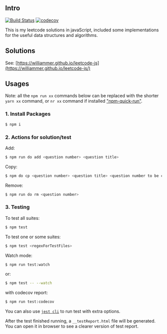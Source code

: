 ## Intro

[![Build Status](https://img.shields.io/travis/Williammer/leetcode-js.svg?branch=master)](https://travis-ci.org/Williammer/leetcode-js)
[![codecov](https://codecov.io/gh/Williammer/leetcode-js/branch/master/graph/badge.svg)](https://codecov.io/gh/Williammer/leetcode-js)

This is my leetcode solutions in javaScript, included some implementations for the useful
data structures and algorithms.

## Solutions

See: [https://williammer.github.io/leetcode-js](https://williammer.github.io/leetcode-js/)

## Usages

Note: all the `npm run xx` commands below can be replaced with the shorter `yarn xx` command, or
`nr xx` command if installed ["npm-quick-run"](https://www.npmjs.com/package/npm-quick-run).

### 1. Install Packages

```bash
$ npm i
```

### 2. Actions for solution/test

Add:

```bash
$ npm run do add <question number> <question title>
```

Copy:

```bash
$ npm do cp <question number> <question title> <question number to be copied>
```

Remove:

```bash
$ npm run do rm <question number>
```

### 3. Testing

To test all suites:

```bash
$ npm test
```

To test one or some suites:

```bash
$ npm test <regexForTestFiles>
```

Watch mode:

```bash
$ npm run test:watch
```

or:

```bash
$ npm test -- --watch
```

with codecov report:

```bash
$ npm run test:codecov
```

You can also use [`jest cli`](http://jestjs.io/docs/en/cli) to run test with extra options.

After the test finished running, a `__testReport.html` file will be generated.
You can open it in browser to see a clearer version of test report.
